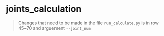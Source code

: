 # joints_calculation
> Changes that need to be made in the file `run_calculate.py` is in row 45~70 and arguement `--joint_num`
